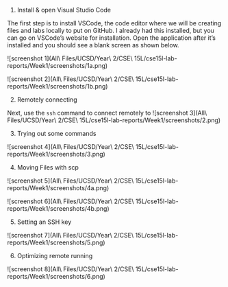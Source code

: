 1. Install & open Visual Studio Code  

The first step is to install VSCode, the code editor where we will be creating files and labs locally to put on GitHub. I already had this installed, but you can go on VSCode’s website for installation. Open the application after it’s installed and you should see a blank screen as shown below.

![screenshot 1](All\ Files/UCSD/Year\ 2/CSE\ 15L/cse15l-lab-reports/Week1/screenshots/1a.png)

![screenshot 2](All\ Files/UCSD/Year\ 2/CSE\ 15L/cse15l-lab-reports/Week1/screenshots/1b.png)

2. Remotely connecting  

Next, use the `ssh` command to connect remotely to
![screenshot 3](All\ Files/UCSD/Year\ 2/CSE\ 15L/cse15l-lab-reports/Week1/screenshots/2.png)

3. Trying out some commands  

![screenshot 4](All\ Files/UCSD/Year\ 2/CSE\ 15L/cse15l-lab-reports/Week1/screenshots/3.png)

4. Moving Files with scp  

![screenshot 5](All\ Files/UCSD/Year\ 2/CSE\ 15L/cse15l-lab-reports/Week1/screenshots/4a.png)

![screenshot 6](All\ Files/UCSD/Year\ 2/CSE\ 15L/cse15l-lab-reports/Week1/screenshots/4b.png)

5. Setting an SSH key  

![screenshot 7](All\ Files/UCSD/Year\ 2/CSE\ 15L/cse15l-lab-reports/Week1/screenshots/5.png)  

6. Optimizing remote running  

![screenshot 8](All\ Files/UCSD/Year\ 2/CSE\ 15L/cse15l-lab-reports/Week1/screenshots/6.png)
